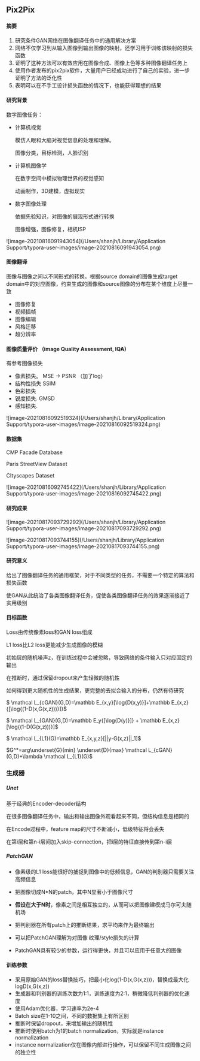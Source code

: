 ## Pix2Pix

#### 摘要

1. 研究条件GAN网络在图像翻译任务中的通用解决方案
2. 网络不仅学习到从输入图像到输出图像的映射，还学习用于训练该映射的损失函数
3. 证明了这种方法可以有效应用在图像合成、图像上色等多种图像翻译任务上
4. 使用作者发布的pix2pix软件，大量用户已经成功进行了自己的实验，进一步证明了方法的泛化性
5. 表明可以在不手工设计损失函数的情况下，也能获得理想的结果

#### 研究背景

数字图像任务：

* 计算机视觉

  模仿人眼和大脑对视觉信息的处理和理解。

  图像分类，目标检测，人脸识别

* 计算机图像学

  在数字空间中模拟物理世界的视觉感知

  动画制作，3D建模，虚拟现实

* 数字图像处理

  依据先验知识，对图像的展现形式进行转换

  图像增强，图像修复，相机ISP

![image-20210816091943054](/Users/shanjh/Library/Application Support/typora-user-images/image-20210816091943054.png)

#### 图像翻译

图像与图像之间以不同形式的转换。根据source domain的图像生成target domain中的对应图像，约束生成的图像和source图像的分布在某个维度上尽量一致

* 图像修复
* 视频插帧
* 图像编辑
* 风格迁移
* 超分辨率

#### 图像质量评价 （image Quality Assessment, IQA)

有参考图像损失

* 像素损失。   MSE -> PSNR （加了log）
* 结构性损失 SSIM
* 色彩损失
* 锐度损失. GMSD
* 感知损失.  

![image-20210816092519324](/Users/shanjh/Library/Application Support/typora-user-images/image-20210816092519324.png)

#### 数据集

CMP Facade Database



Paris StreetView Dataset



CItyscapes Dataset

![image-20210816092745422](/Users/shanjh/Library/Application Support/typora-user-images/image-20210816092745422.png)



#### 研究成果

![image-20210817093729292](/Users/shanjh/Library/Application Support/typora-user-images/image-20210817093729292.png)

![image-20210817093744155](/Users/shanjh/Library/Application Support/typora-user-images/image-20210817093744155.png)

#### 研究意义

给出了图像翻译任务的通用框架，对于不同类型的任务，不需要一个特定的算法和损失函数

使GAN从此统治了各类图像翻译任务，促使各类图像翻译任务的效果逐渐接近了实用级别



#### 目标函数

 Loss由传统像素loss和GAN loss组成

L1 loss比L2 loss更能减少生成图像的模糊

初始层的随机噪声z，在训练过程中会被忽略，导致网络的条件输入只对应固定的输出

在推断时，通过保留dropout来产生轻微的随机性

如何得到更大随机性的生成结果，更完整的去拟合输入的分布，仍然有待研究

$ \mathcal L_{cGAN}(G,D)=\mathbb E_{x,y}[\log{D(x,y)}]+\mathbb E_{x,z}{[\log{(1-D(x,G(x,z)))}]}$

$ \mathcal L_{GAN}(G,D)=\mathbb E_y{[\log{D(y)}]} + \mathbb E_{x,z}[\log{(1-D(G(x,z)))}]$

$ \mathcal L_{L1}(G)=\mathbb E_{x,y,z}[||y-G(x,z)||_1]$

$G^*=arg\underset{G}{min} \underset{D}{max} \mathcal  L_{cGAN}(G,D)+\lambda \mathcal L_{L1}(G)$



### 生成器

##### Unet

基于经典的Encoder-decoder结构

在很多图像翻译任务中，输出和输出图像外观看起来不同，但结构信息是相同的

在Encode过程中，feature map的尺寸不断减小，低级特征将会丢失

在第i层和第n-i层间加入skip-connection，把i层的特征直接传到第n-i层

##### PatchGAN

* 像素级的L1 loss能很好的捕捉到图像中的低频信息，GAN的判别器只需要关注高频信息

* 把图像切成N*N的patch，其中N显著小于图像尺寸

* **假设在大于N时**，像素之间是相互独立的，从而可以把图像建模成马尔可夫随机场

* 把判别器在所有patch上的推断结果，求平均来作为最终输出

* 可以把PatchGAN理解为对图像 纹理/style损失的计算

* PatchGAN具有较少的参数，运行得更快，并且可以应用于任意大的图像



#### 训练参数

* 采用原始GAN的loss替换技巧，把最小化log(1-D(x,G(x,z)))，替换成最大化logD(x,G(x,z))
* 生成器和判别器的训练次数为1:1，训练速度为2:1，稍微降低判别器的优化速度
* 使用Adam优化器，学习速率为2e-4
* Batch size在1-10之间，不同的数据集上有所区别
* 推断时保留dropout，来增加输出的随机性
* 推断时使用batch为1的batch normalization，实际就是instance normalization
* instance normalization仅在图像内部进行操作，可以保留不同生成图像之间的独立性 

